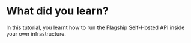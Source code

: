 # What did you learn?

In this tutorial, you learnt how to run the Flagship Self-Hosted API inside your own infrastructure.
